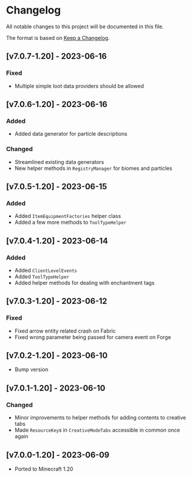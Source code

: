 # Changelog
All notable changes to this project will be documented in this file.

The format is based on [Keep a Changelog].

## [v7.0.7-1.20] - 2023-06-16
### Fixed
- Multiple simple loot data providers should be allowed 

## [v7.0.6-1.20] - 2023-06-16
### Added
- Added data generator for particle descriptions
### Changed
- Streamlined existing data generators
- New helper methods in `RegistryManager` for biomes and particles

## [v7.0.5-1.20] - 2023-06-15
### Added
- Added `ItemEquipmentFactories` helper class
- Added a few more methods to `ToolTypeHelper`

## [v7.0.4-1.20] - 2023-06-14
### Added
- Added `ClientLevelEvents`
- Added `ToolTypeHelper`
- Added helper methods for dealing with enchantment tags

## [v7.0.3-1.20] - 2023-06-12
### Fixed
- Fixed arrow entity related crash on Fabric
- Fixed wrong parameter being passed for camera event on Forge

## [v7.0.2-1.20] - 2023-06-10
- Bump version

## [v7.0.1-1.20] - 2023-06-10
### Changed
- Minor improvements to helper methods for adding contents to creative tabs
- Made `ResourceKey`s in `CreativeModeTabs` accessible in common once again

## [v7.0.0-1.20] - 2023-06-09
- Ported to Minecraft 1.20

[Keep a Changelog]: https://keepachangelog.com/en/1.0.0/
